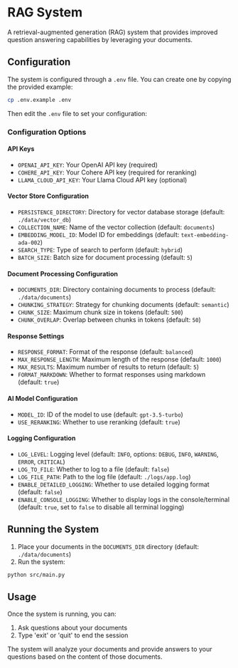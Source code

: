 # RAG System

A retrieval-augmented generation (RAG) system that provides improved question answering capabilities by leveraging your documents.

## Configuration

The system is configured through a `.env` file. You can create one by copying the provided example:

```bash
cp .env.example .env
```

Then edit the `.env` file to set your configuration:

### Configuration Options

#### API Keys
- `OPENAI_API_KEY`: Your OpenAI API key (required)
- `COHERE_API_KEY`: Your Cohere API key (required for reranking)
- `LLAMA_CLOUD_API_KEY`: Your Llama Cloud API key (optional)

#### Vector Store Configuration
- `PERSISTENCE_DIRECTORY`: Directory for vector database storage (default: `./data/vector_db`)
- `COLLECTION_NAME`: Name of the vector collection (default: `documents`)
- `EMBEDDING_MODEL_ID`: Model ID for embeddings (default: `text-embedding-ada-002`)
- `SEARCH_TYPE`: Type of search to perform (default: `hybrid`)
- `BATCH_SIZE`: Batch size for document processing (default: `5`)

#### Document Processing Configuration
- `DOCUMENTS_DIR`: Directory containing documents to process (default: `./data/documents`)
- `CHUNKING_STRATEGY`: Strategy for chunking documents (default: `semantic`)
- `CHUNK_SIZE`: Maximum chunk size in tokens (default: `500`)
- `CHUNK_OVERLAP`: Overlap between chunks in tokens (default: `50`)

#### Response Settings
- `RESPONSE_FORMAT`: Format of the response (default: `balanced`)
- `MAX_RESPONSE_LENGTH`: Maximum length of the response (default: `1000`)
- `MAX_RESULTS`: Maximum number of results to return (default: `5`)
- `FORMAT_MARKDOWN`: Whether to format responses using markdown (default: `true`)

#### AI Model Configuration
- `MODEL_ID`: ID of the model to use (default: `gpt-3.5-turbo`)
- `USE_RERANKING`: Whether to use reranking (default: `true`)

#### Logging Configuration
- `LOG_LEVEL`: Logging level (default: `INFO`, options: `DEBUG`, `INFO`, `WARNING`, `ERROR`, `CRITICAL`)
- `LOG_TO_FILE`: Whether to log to a file (default: `false`)
- `LOG_FILE_PATH`: Path to the log file (default: `./logs/app.log`)
- `ENABLE_DETAILED_LOGGING`: Whether to use detailed logging format (default: `false`)
- `ENABLE_CONSOLE_LOGGING`: Whether to display logs in the console/terminal (default: `true`, set to `false` to disable all terminal logging)

## Running the System

1. Place your documents in the `DOCUMENTS_DIR` directory (default: `./data/documents`)
2. Run the system:

```bash
python src/main.py
```

## Usage

Once the system is running, you can:
1. Ask questions about your documents
2. Type 'exit' or 'quit' to end the session

The system will analyze your documents and provide answers to your questions based on the content of those documents. 